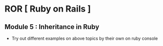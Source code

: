 # ROR [ Ruby on Rails ]

## Module 5 : Inheritance in Ruby

- Try out different examples on above topics by their own on ruby console

